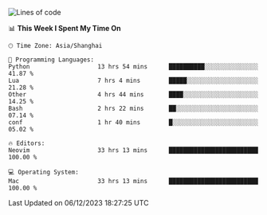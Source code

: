 <!--START_SECTION:waka-->
![Lines of code](https://img.shields.io/badge/From%20Hello%20World%20I%27ve%20Written-283.1%20thousand%20lines%20of%20code-blue)

📊 **This Week I Spent My Time On** 

```text
🕑︎ Time Zone: Asia/Shanghai

💬 Programming Languages: 
Python                   13 hrs 54 mins      ██████████░░░░░░░░░░░░░░░   41.87 % 
Lua                      7 hrs 4 mins        █████░░░░░░░░░░░░░░░░░░░░   21.28 % 
Other                    4 hrs 44 mins       ████░░░░░░░░░░░░░░░░░░░░░   14.25 % 
Bash                     2 hrs 22 mins       ██░░░░░░░░░░░░░░░░░░░░░░░   07.14 % 
conf                     1 hr 40 mins        █░░░░░░░░░░░░░░░░░░░░░░░░   05.02 % 

🔥 Editors: 
Neovim                   33 hrs 13 mins      █████████████████████████   100.00 % 

💻 Operating System: 
Mac                      33 hrs 13 mins      █████████████████████████   100.00 % 
```


 Last Updated on 06/12/2023 18:27:25 UTC
<!--END_SECTION:waka-->

